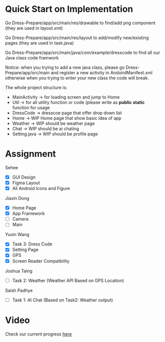 # Quick Start on Implementation

Go Dress-Prepare/app/src/main/res/drawable to find/add png component (they are used in layout.xml)

Go Dress-Prepare/app/src/main/res/layout to add/modify new/existing pages (they are used in task.java)

Go Dress-Prepare/app/src/main/java/com/example/dresscode to find all our Java class code framwork

Notice: when you trying to add a new java class, please go Dress-Prepare/app/src/main and register a new activity in AndoirdManifest.xml
otherwise when you trying to enter your new class the code will break.

The whole project structure is: 

- MainActivity -> for loading screen and jump to Home
- Util -> for all utility function or code (please write as **public static** function for usage
- DressCode -> dresscoe page that offer drop down list
- Home -> WIP Home page that show basic idea of app
- Weather -> WIP should be weather page
- Chat -> WIP should be ai chating
- Setting.java -> WIP should be profile page

# Assignment
Sehee
- [x] GUI Design
- [x] Figma Layout
- [x] All Android Icons and Figure

Jiaxin Dong
- [x] Home Page
- [x] App Framework
- [ ] Camera
- [ ] Main

Yuxin Wang
- [x] Task 3: Dress Code
- [x] Setting Page
- [x] GPS
- [x] Screen Reader Compatbility

Joshua Taing
- [ ] Task 2: Weather (Weather API Based on GPS Location)

Saish Padhye
- [ ] Task 1: AI Chat (Based on Task2: Weather output)

# Video
Check our current progress [here](https://drive.google.com/file/d/1usHHalKx1eaGP5_iDqU0mag9x3pWFcO7/view?usp=sharing)
